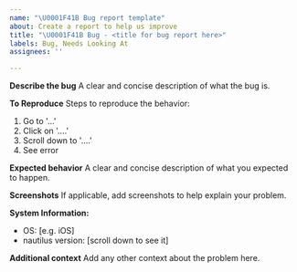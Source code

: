 ```yaml
---
name: "\U0001F41B Bug report template"
about: Create a report to help us improve
title: "\U0001F41B Bug - <title for bug report here>"
labels: Bug, Needs Looking At
assignees: ''

---
```


**Describe the bug**
A clear and concise description of what the bug is.

**To Reproduce**
Steps to reproduce the behavior:
1. Go to '...'
2. Click on '....'
3. Scroll down to '....'
4. See error

**Expected behavior**
A clear and concise description of what you expected to happen.

**Screenshots**
If applicable, add screenshots to help explain your problem.

**System Information:**
 - OS: [e.g. iOS]
 - nautilus version: [scroll down to see it]

**Additional context**
Add any other context about the problem here.
